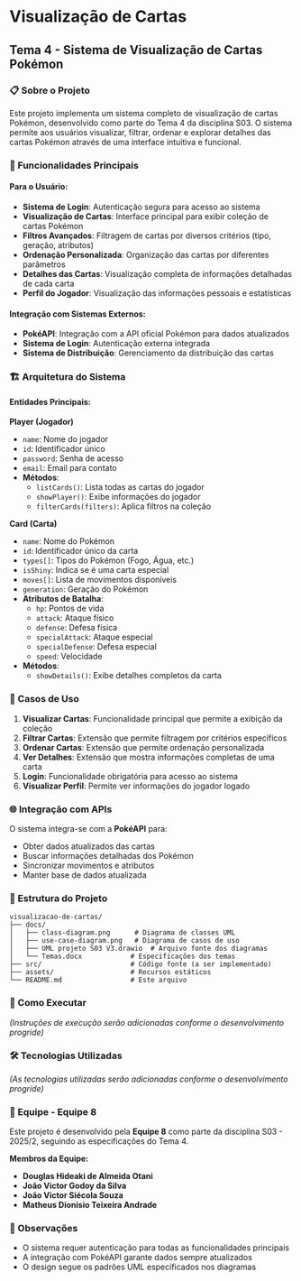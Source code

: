 # Visualização de Cartas

## Tema 4 - Sistema de Visualização de Cartas Pokémon

### 📋 Sobre o Projeto

Este projeto implementa um sistema completo de visualização de cartas Pokémon, desenvolvido como parte do Tema 4 da disciplina S03. O sistema permite aos usuários visualizar, filtrar, ordenar e explorar detalhes das cartas Pokémon através de uma interface intuitiva e funcional.

### 🎯 Funcionalidades Principais

#### Para o Usuário:
- **Sistema de Login**: Autenticação segura para acesso ao sistema
- **Visualização de Cartas**: Interface principal para exibir coleção de cartas Pokémon
- **Filtros Avançados**: Filtragem de cartas por diversos critérios (tipo, geração, atributos)
- **Ordenação Personalizada**: Organização das cartas por diferentes parâmetros
- **Detalhes das Cartas**: Visualização completa de informações detalhadas de cada carta
- **Perfil do Jogador**: Visualização das informações pessoais e estatísticas

#### Integração com Sistemas Externos:
- **PokéAPI**: Integração com a API oficial Pokémon para dados atualizados
- **Sistema de Login**: Autenticação externa integrada
- **Sistema de Distribuição**: Gerenciamento da distribuição das cartas

### 🏗️ Arquitetura do Sistema

#### Entidades Principais:

**Player (Jogador)**
- `name`: Nome do jogador
- `id`: Identificador único
- `password`: Senha de acesso
- `email`: Email para contato
- **Métodos**:
  - `listCards()`: Lista todas as cartas do jogador
  - `showPlayer()`: Exibe informações do jogador
  - `filterCards(filters)`: Aplica filtros na coleção

**Card (Carta)**
- `name`: Nome do Pokémon
- `id`: Identificador único da carta
- `types[]`: Tipos do Pokémon (Fogo, Água, etc.)
- `isShiny`: Indica se é uma carta especial
- `moves[]`: Lista de movimentos disponíveis
- `generation`: Geração do Pokémon
- **Atributos de Batalha**:
  - `hp`: Pontos de vida
  - `attack`: Ataque físico
  - `defense`: Defesa física
  - `specialAttack`: Ataque especial
  - `specialDefense`: Defesa especial
  - `speed`: Velocidade
- **Métodos**:
  - `showDetails()`: Exibe detalhes completos da carta

### 🔄 Casos de Uso

1. **Visualizar Cartas**: Funcionalidade principal que permite a exibição da coleção
2. **Filtrar Cartas**: Extensão que permite filtragem por critérios específicos
3. **Ordenar Cartas**: Extensão que permite ordenação personalizada
4. **Ver Detalhes**: Extensão que mostra informações completas de uma carta
5. **Login**: Funcionalidade obrigatória para acesso ao sistema
6. **Visualizar Perfil**: Permite ver informações do jogador logado

### 🌐 Integração com APIs

O sistema integra-se com a **PokéAPI** para:
- Obter dados atualizados das cartas
- Buscar informações detalhadas dos Pokémon
- Sincronizar movimentos e atributos
- Manter base de dados atualizada

### 📁 Estrutura do Projeto

```
visualizacao-de-cartas/
├── docs/
│   ├── class-diagram.png      # Diagrama de classes UML
│   ├── use-case-diagram.png   # Diagrama de casos de uso
│   ├── UML projeto S03 V3.drawio  # Arquivo fonte dos diagramas
│   └── Temas.docx            # Especificações dos temas
├── src/                      # Código fonte (a ser implementado)
├── assets/                   # Recursos estáticos
└── README.md                 # Este arquivo
```

### 🚀 Como Executar

_(Instruções de execução serão adicionadas conforme o desenvolvimento progride)_

### 🛠️ Tecnologias Utilizadas

_(As tecnologias utilizadas serão adicionadas conforme o desenvolvimento progride)_

### 👥 Equipe - Equipe 8

Este projeto é desenvolvido pela **Equipe 8** como parte da disciplina S03 - 2025/2, seguindo as especificações do Tema 4.

**Membros da Equipe:**
- **Douglas Hideaki de Almeida Otani**
- **João Victor Godoy da Silva**
- **João Victor Siécola Souza**
- **Matheus Dionisio Teixeira Andrade**

### 📝 Observações

- O sistema requer autenticação para todas as funcionalidades principais
- A integração com PokéAPI garante dados sempre atualizados
- O design segue os padrões UML especificados nos diagramas
